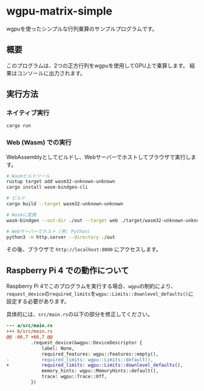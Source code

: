 # wgpu-matrix-simple

wgpuを使ったシンプルな行列乗算のサンプルプログラムです。

## 概要

このプログラムは、2つの正方行列をwgpuを使用してGPU上で乗算します。
結果はコンソールに出力されます。

## 実行方法

### ネイティブ実行

```bash
cargo run
```

### Web (Wasm) での実行

WebAssemblyとしてビルドし、Webサーバーでホストしてブラウザで実行します。

```bash
# Wasmビルドツール
rustup target add wasm32-unknown-unknown
cargo install wasm-bindgen-cli

# ビルド
cargo build --target wasm32-unknown-unknown

# Wasmに変換
wasm-bindgen --out-dir ./out --target web ./target/wasm32-unknown-unknown/debug/wgpu-matrix-simple.wasm

# Webサーバーでホスト (例: Python)
python3 -m http.server --directory ./out
```
その後、ブラウザで `http://localhost:8000` にアクセスします。

## Raspberry Pi 4 での動作について

Raspberry Pi 4でこのプログラムを実行する場合、`wgpu`の制約により、`request_device`の`required_limits`を`wgpu::Limits::downlevel_defaults()`に設定する必要があります。

具体的には、`src/main.rs`の以下の部分を修正してください。

```diff
--- a/src/main.rs
+++ b/src/main.rs
@@ -66,7 +66,7 @@
         .request_device(&wgpu::DeviceDescriptor {
             label: None,
             required_features: wgpu::Features::empty(),
-            required_limits: wgpu::Limits::default(),
+            required_limits: wgpu::Limits::downlevel_defaults(),
             memory_hints: wgpu::MemoryHints::default(),
             trace: wgpu::Trace::Off,
         })
```